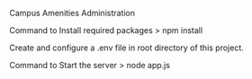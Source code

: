Campus Amenities Administration

Command to Install required packages
    > npm install

Create and configure a .env file in root directory of this project.

Command to Start the server
    > node app.js

